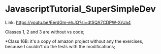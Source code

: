 # JavascriptTutorial_SuperSimpleDev
Link: https://youtu.be/EerdGm-ehJQ?si=dtSQA7CDPW-XrUa4

Classes 1, 2 and 3 are without vs code;

*Class 16B: it's a copy of amazon project without any the exercises, because I couldn't do the tests with the modifications;